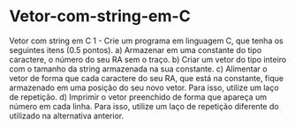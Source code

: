 # Vetor-com-string-em-C
Vetor com string em C
1 - Crie um programa em linguagem C, que tenha os seguintes itens (0.5 pontos).
a) Armazenar em uma constante do tipo caractere, o número do seu RA sem o traço.
b) Criar um vetor do tipo inteiro com o tamanho da string armazenada na sua constante.
c) Alimentar o vetor de forma que cada caractere do seu RA, que está na constante, fique armazenado em uma posição do seu novo vetor. Para isso, utilize um laço de repetição.
d) Imprimir o vetor preenchido de forma que apareça um número em cada linha. Para isso, utilize um laço de repetição diferente do utilizado na alternativa anterior.
